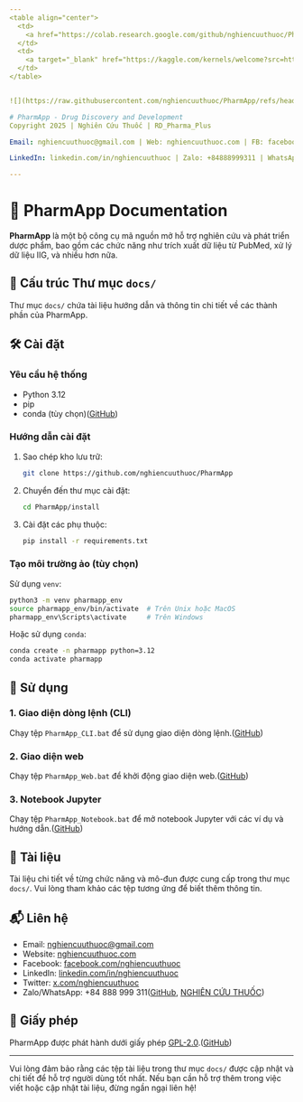 ```yaml
---
<table align="center">
  <td>
    <a href="https://colab.research.google.com/github/nghiencuuthuoc/PharmApp/PharmApp.ipynb" target="_parent"><img src="https://colab.research.google.com/assets/colab-badge.svg" alt="Open In Colab"/></a>
  </td>
  <td>
    <a target="_blank" href="https://kaggle.com/kernels/welcome?src=https://github.com/nghiencuuthuoc/PharmApp/blob/master/PharmApp.ipynb"><img src="https://kaggle.com/static/images/open-in-kaggle.svg" /></a>
  </td>
</table>


![](https://raw.githubusercontent.com/nghiencuuthuoc/PharmApp/refs/heads/master/images/PharmApp-logo.png)

# PharmApp - Drug Discovery and Development
Copyright 2025 | Nghiên Cứu Thuốc | RD_Pharma_Plus

Email: nghiencuuthuoc@gmail.com | Web: nghiencuuthuoc.com | FB: facebook.com/nghiencuuthuoc | YouTube: youtube.com/@nghiencuuthuoc 

LinkedIn: linkedin.com/in/nghiencuuthuoc | Zalo: +84888999311 | WhatsApp: +84888999311 | Twitter: x.com/nghiencuuthuoc

---
```


# 📘 PharmApp Documentation

**PharmApp** là một bộ công cụ mã nguồn mở hỗ trợ nghiên cứu và phát triển dược phẩm, bao gồm các chức năng như trích xuất dữ liệu từ PubMed, xử lý dữ liệu IIG, và nhiều hơn nữa.

## 📂 Cấu trúc Thư mục `docs/`

Thư mục `docs/` chứa tài liệu hướng dẫn và thông tin chi tiết về các thành phần của PharmApp.

## 🛠️ Cài đặt

### Yêu cầu hệ thống

* Python 3.12
* pip
* conda (tùy chọn)([GitHub][1])

### Hướng dẫn cài đặt

1. Sao chép kho lưu trữ:

   ```bash
   git clone https://github.com/nghiencuuthuoc/PharmApp
   ```



2. Chuyển đến thư mục cài đặt:

   ```bash
   cd PharmApp/install
   ```



3. Cài đặt các phụ thuộc:

   ```bash
   pip install -r requirements.txt
   ```



### Tạo môi trường ảo (tùy chọn)

Sử dụng `venv`:

```bash
python3 -m venv pharmapp_env
source pharmapp_env/bin/activate  # Trên Unix hoặc MacOS
pharmapp_env\Scripts\activate     # Trên Windows
```



Hoặc sử dụng `conda`:

```bash
conda create -n pharmapp python=3.12
conda activate pharmapp
```



## 🚀 Sử dụng

### 1. Giao diện dòng lệnh (CLI)

Chạy tệp `PharmApp_CLI.bat` để sử dụng giao diện dòng lệnh.([GitHub][1])

### 2. Giao diện web

Chạy tệp `PharmApp_Web.bat` để khởi động giao diện web.([GitHub][1])

### 3. Notebook Jupyter

Chạy tệp `PharmApp_Notebook.bat` để mở notebook Jupyter với các ví dụ và hướng dẫn.([GitHub][1])

## 📄 Tài liệu

Tài liệu chi tiết về từng chức năng và mô-đun được cung cấp trong thư mục `docs/`. Vui lòng tham khảo các tệp tương ứng để biết thêm thông tin.

## 📬 Liên hệ

* Email: [nghiencuuthuoc@gmail.com](mailto:nghiencuuthuoc@gmail.com)
* Website: [nghiencuuthuoc.com](https://www.nghiencuuthuoc.com)
* Facebook: [facebook.com/nghiencuuthuoc](https://www.facebook.com/nghiencuuthuoc)
* LinkedIn: [linkedin.com/in/nghiencuuthuoc](https://www.linkedin.com/in/nghiencuuthuoc)
* Twitter: [x.com/nghiencuuthuoc](https://x.com/nghiencuuthuoc)
* Zalo/WhatsApp: +84 888 999 311([GitHub][1], [NGHIÊN CỨU THUỐC][2])

## 📜 Giấy phép

PharmApp được phát hành dưới giấy phép [GPL-2.0](LICENSE.txt).([GitHub][1])

---

Vui lòng đảm bảo rằng các tệp tài liệu trong thư mục `docs/` được cập nhật và chi tiết để hỗ trợ người dùng tốt nhất. Nếu bạn cần hỗ trợ thêm trong việc viết hoặc cập nhật tài liệu, đừng ngần ngại liên hệ!

[1]: https://github.com/nghiencuuthuoc/PharmApp?utm_source=chatgpt.com "PharmApp - AI for Research and Development Pharmaceuticals"
[2]: https://www.nghiencuuthuoc.com/search/label/Phan-mem?page=3&v=full&utm_source=chatgpt.com "NGHIÊN CỨU THUỐC"
